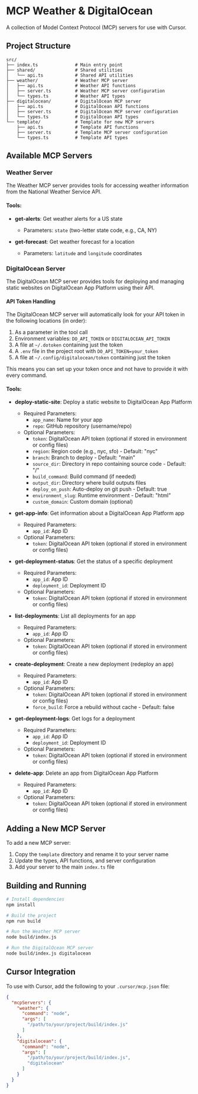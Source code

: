 # MCP Weather & DigitalOcean

A collection of Model Context Protocol (MCP) servers for use with Cursor.

## Project Structure

```
src/
├── index.ts              # Main entry point
├── shared/               # Shared utilities
│   └── api.ts            # Shared API utilities
├── weather/              # Weather MCP server
│   ├── api.ts            # Weather API functions
│   ├── server.ts         # Weather MCP server configuration
│   └── types.ts          # Weather API types
├── digitalocean/         # DigitalOcean MCP server
│   ├── api.ts            # DigitalOcean API functions
│   ├── server.ts         # DigitalOcean MCP server configuration
│   └── types.ts          # DigitalOcean API types
└── template/             # Template for new MCP servers
    ├── api.ts            # Template API functions
    ├── server.ts         # Template MCP server configuration
    └── types.ts          # Template API types
```

## Available MCP Servers

### Weather Server

The Weather MCP server provides tools for accessing weather information from the National Weather Service API.

#### Tools:

- **get-alerts**: Get weather alerts for a US state
  - Parameters: `state` (two-letter state code, e.g., CA, NY)

- **get-forecast**: Get weather forecast for a location
  - Parameters: `latitude` and `longitude` coordinates

### DigitalOcean Server

The DigitalOcean MCP server provides tools for deploying and managing static websites on DigitalOcean App Platform using their API.

#### API Token Handling

The DigitalOcean MCP server will automatically look for your API token in the following locations (in order):

1. As a parameter in the tool call
2. Environment variables: `DO_API_TOKEN` or `DIGITALOCEAN_API_TOKEN`
3. A file at `~/.dotoken` containing just the token
4. A `.env` file in the project root with `DO_API_TOKEN=your_token`
5. A file at `~/.config/digitalocean/token` containing just the token

This means you can set up your token once and not have to provide it with every command.

#### Tools:

- **deploy-static-site**: Deploy a static website to DigitalOcean App Platform
  - Required Parameters:
    - `app_name`: Name for your app
    - `repo`: GitHub repository (username/repo)
  - Optional Parameters:
    - `token`: DigitalOcean API token (optional if stored in environment or config files)
    - `region`: Region code (e.g., nyc, sfo) - Default: "nyc"
    - `branch`: Branch to deploy - Default: "main"
    - `source_dir`: Directory in repo containing source code - Default: "/"
    - `build_command`: Build command (if needed)
    - `output_dir`: Directory where build outputs files
    - `deploy_on_push`: Auto-deploy on git push - Default: true
    - `environment_slug`: Runtime environment - Default: "html"
    - `custom_domain`: Custom domain (optional)

- **get-app-info**: Get information about a DigitalOcean App Platform app
  - Required Parameters:
    - `app_id`: App ID
  - Optional Parameters:
    - `token`: DigitalOcean API token (optional if stored in environment or config files)

- **get-deployment-status**: Get the status of a specific deployment
  - Required Parameters:
    - `app_id`: App ID
    - `deployment_id`: Deployment ID
  - Optional Parameters:
    - `token`: DigitalOcean API token (optional if stored in environment or config files)

- **list-deployments**: List all deployments for an app
  - Required Parameters:
    - `app_id`: App ID
  - Optional Parameters:
    - `token`: DigitalOcean API token (optional if stored in environment or config files)

- **create-deployment**: Create a new deployment (redeploy an app)
  - Required Parameters:
    - `app_id`: App ID
  - Optional Parameters:
    - `token`: DigitalOcean API token (optional if stored in environment or config files)
    - `force_build`: Force a rebuild without cache - Default: false

- **get-deployment-logs**: Get logs for a deployment
  - Required Parameters:
    - `app_id`: App ID
    - `deployment_id`: Deployment ID
  - Optional Parameters:
    - `token`: DigitalOcean API token (optional if stored in environment or config files)

- **delete-app**: Delete an app from DigitalOcean App Platform
  - Required Parameters:
    - `app_id`: App ID
  - Optional Parameters:
    - `token`: DigitalOcean API token (optional if stored in environment or config files)

## Adding a New MCP Server

To add a new MCP server:

1. Copy the `template` directory and rename it to your server name
2. Update the types, API functions, and server configuration
3. Add your server to the main `index.ts` file

## Building and Running

```bash
# Install dependencies
npm install

# Build the project
npm run build

# Run the Weather MCP server
node build/index.js

# Run the DigitalOcean MCP server
node build/index.js digitalocean
```

## Cursor Integration

To use with Cursor, add the following to your `.cursor/mcp.json` file:

```json
{
  "mcpServers": {
    "weather": {
      "command": "node",
      "args": [
        "/path/to/your/project/build/index.js"
      ]
    },
    "digitalocean": {
      "command": "node",
      "args": [
        "/path/to/your/project/build/index.js",
        "digitalocean"
      ]
    }
  }
}
``` 